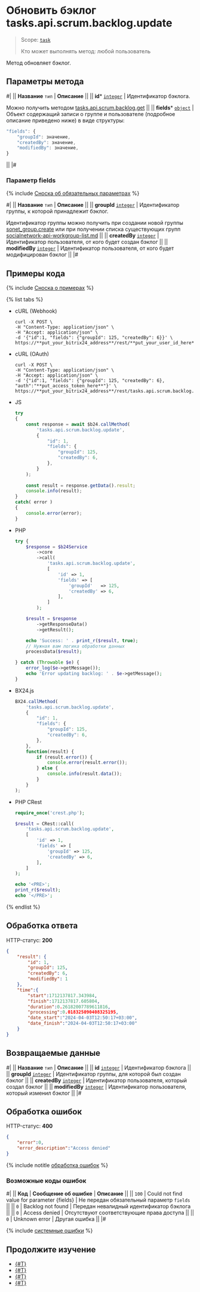 # Обновить бэклог tasks.api.scrum.backlog.update

> Scope: [`task`](../../../scopes/permissions.md)
>
> Кто может выполнять метод: любой пользователь

Метод обновляет бэклог.

## Параметры метода

#|
|| **Название**
`тип` | **Описание** ||
|| **id***
[`integer`](../../../data-types.md) | Идентификатор бэклога. 

Можно получить методом [tasks.api.scrum.backlog.get](./tasks-api-scrum-backlog-get.md) ||
|| **fields***
[`object`](../../../data-types.md) | Объект содержащий записи о группе и пользователе (подробное описание приведено ниже) в виде структуры:

```js
"fields": {
    "groupId": значение,
    "createdBy": значение,
    "modifiedBy": значение,
}    
```
||
|#

### Параметр fields

{% include [Сноска об обязательных параметрах](../../../../_includes/required.md) %}

#|
|| **Название**
`тип` | **Описание** ||
|| **groupId**
[`integer`](../../../data-types.md) | Идентификатор группы, к которой принадлежит бэклог.

Идентификатор группы можно получить при создании новой группы [sonet_group.create](../../sonet-group-create.md) или при получении списка существующих групп [socialnetwork-api-workgroup-list.md](../../socialnetwork-api-workgroup-list.md) ||
|| **createdBy**
[`integer`](../../../data-types.md) | Идентификатор пользователя, от кого будет создан бэклог ||
|| **modifiedBy**
[`integer`](../../../data-types.md) | Идентификатор пользователя, от кого будет модифицирован бэклог ||
|#

## Примеры кода

{% include [Сноска о примерах](../../../../_includes/examples.md) %}

{% list tabs %}

- cURL (Webhook)

    ```http
    curl -X POST \
    -H "Content-Type: application/json" \
    -H "Accept: application/json" \
    -d '{"id":1, "fields": {"groupId": 125, "createdBy": 6}}' \
    https://**put_your_bitrix24_address**/rest/**put_your_user_id_here**/**put_your_webbhook_here**/tasks.api.scrum.backlog.update
    ```

- cURL (OAuth)

    ```http
    curl -X POST \
    -H "Content-Type: application/json" \
    -H "Accept: application/json" \
    -d '{"id":1, "fields": {"groupId": 125, "createdBy": 6}, "auth":"**put_access_token_here**"}' \
    https://**put_your_bitrix24_address**/rest/tasks.api.scrum.backlog.update
    ```

- JS


    ```js
    try
    {
    	const response = await $b24.callMethod(
    		'tasks.api.scrum.backlog.update',
    		{
    			"id": 1,
    			"fields": {
    				"groupId": 125,
    				"createdBy": 6,
    			},
    		}
    	);
    	
    	const result = response.getData().result;
    	console.info(result);
    }
    catch( error )
    {
    	console.error(error);
    }
    ```

- PHP


    ```php
    try {
        $response = $b24Service
            ->core
            ->call(
                'tasks.api.scrum.backlog.update',
                [
                    'id' => 1,
                    'fields' => [
                        'groupId'   => 125,
                        'createdBy' => 6,
                    ],
                ]
            );
    
        $result = $response
            ->getResponseData()
            ->getResult();
    
        echo 'Success: ' . print_r($result, true);
        // Нужная вам логика обработки данных
        processData($result);
    
    } catch (Throwable $e) {
        error_log($e->getMessage());
        echo 'Error updating backlog: ' . $e->getMessage();
    }
    ```

- BX24.js

    ```js
    BX24.callMethod(
        'tasks.api.scrum.backlog.update',
        {
            "id": 1,
            "fields": {
                "groupId": 125,
                "createdBy": 6,
            },
        },
        function(result) {
            if (result.error()) {
                console.error(result.error());
            } else {
                console.info(result.data());
            }
        }
    );
    ```

- PHP CRest

    ```php
    require_once('crest.php');

    $result = CRest::call(
        'tasks.api.scrum.backlog.update',
        [
            'id' => 1,
            'fields' => [
                'groupId' => 125,
                'createdBy' => 6,
            ],
        ]
    );

    echo '<PRE>';
    print_r($result);
    echo '</PRE>';
    ```

{% endlist %}

## Обработка ответа

HTTP-статус: **200**

```json
{
    "result": {
        "id": 1,
        "groupId": 125,
        "createdBy": 6,
        "modifiedBy": 1
    },
    "time":{
        "start":1712137817.343984,
        "finish":1712137817.605804,
        "duration":0.26182007789611816,
        "processing":0.018325090408325195,
        "date_start":"2024-04-03T12:50:17+03:00",
        "date_finish":"2024-04-03T12:50:17+03:00"
    }
}
```

## Возвращаемые данные

#|
|| **Название**
`тип` | **Описание** ||
|| **id**
[`integer`](../../../data-types.md) | Идентификатор бэклога ||
|| **groupId**
[`integer`](../../../data-types.md) | Идентификатор группы, для которой был создан бэклог ||
|| **createdBy**
[`integer`](../../../data-types.md) | Идентификатор пользователя, который создал бэклог ||
|| **modifiedBy**
[`integer`](../../../data-types.md) | Идентификатор пользователя, который изменил бэклог ||
|#

## Обработка ошибок

HTTP-статус: **400**

```json
{
    "error":0,
    "error_description":"Access denied"
}
```

{% include notitle [обработка ошибок](../../../../_includes/error-info.md) %}

### Возможные коды ошибок

#|
|| **Код** | **Cообщение об ошибке** | **Описание** ||
|| `100` | Could not find value for parameter {fields} | Не передан обязательный параметр `fields` ||
|| `0` | Backlog not found | Передан невалидный идентификатор бэклога ||
|| `0` | Access denied | Отсутствуют соответствующие права доступа ||
|| `0` | Unknown error | Другая ошибка ||
|#

{% include [системные ошибки](../../../../_includes/system-errors.md) %}

## Продолжите изучение

- [{#T}](./tasks-api-scrum-backlog-add.md)
- [{#T}](./tasks-api-scrum-backlog-get.md)
- [{#T}](./tasks-api-scrum-backlog-delete.md)
- [{#T}](./tasks-api-scrum-backlog-get-fields.md)